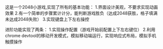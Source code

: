 
这是一个2048小游戏,实现了所有的基本功能：	
1.界⾯设计美观，不要求实现动画效果 
2.有⼀个简单的步骤累计计分，能判断游戏胜负（达成2048获胜，格⼦填满未达成2048失败）
3.实现键盘上下左右操控 


进阶功能实现了两条：
1.实现操作配置（游戏开始前配置上下左右键位）
2.利⽤chrome	devtool的移动开发模式，模拟移动端运⾏，实现响应式布局，模拟⼿机触摸操作
